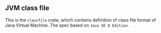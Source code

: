 ## JVM class file
This is the `classfile` crate, which contains definition of
class file format of Java Virtual Machine.
The spec based on `Java SE 8 Edition`.